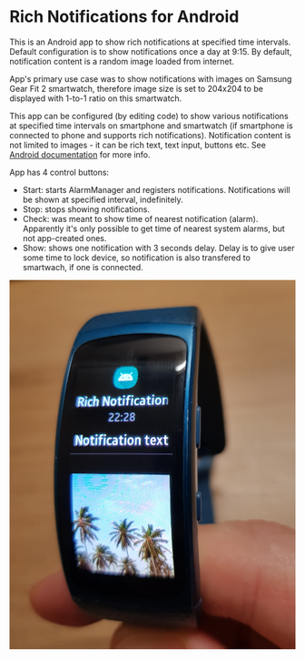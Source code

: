 # Rich Notifications for Android
This is an Android app to show rich notifications at specified time intervals. Default configuration is to show notifications once a day at 9:15. By default, notification content is a random image loaded from internet.

App's primary use case was to show notifications with images on Samsung Gear Fit 2 smartwatch, therefore image size is set to 204x204 to be displayed with 1-to-1 ratio on this smartwatch.

This app can be configured (by editing code) to show various notifications at specified time intervals on smartphone and smartwatch (if smartphone is connected to phone and supports rich notifications). Notification content is not limited to images - it can be rich text, text input, buttons etc. See [Android documentation](https://developer.android.com/training/notify-user/expanded) for more info.

App has 4 control buttons:

- Start: starts AlarmManager and registers notifications. Notifications will be shown at specified interval, indefinitely.
- Stop: stops showing notifications.
- Check: was meant to show time of nearest notification (alarm). Apparently it's only possible to get time of nearest system alarms, but not app-created ones.
- Show: shows one notification with 3 seconds delay. Delay is to give user some time to lock device, so notification is also transfered to smartwach, if one is connected.

![Alt text](images/01.jpg?raw=true "Rich notification on Samsung Gear Fit 2")
